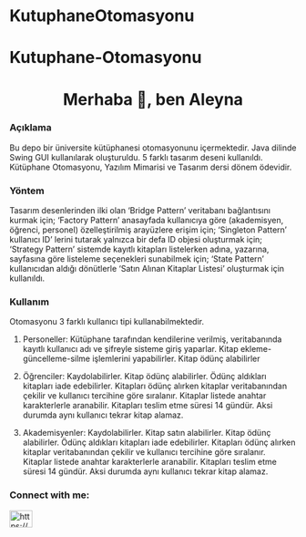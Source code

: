 # KutuphaneOtomasyonu
# Kutuphane-Otomasyonu 
 <h1 align="center"> Merhaba 👋, ben Aleyna</h1>
<h3 align="left">Açıklama</h3>
<p align="left"> Bu depo bir üniversite kütüphanesi otomasyonunu içermektedir. 
Java dilinde Swing GUI kullanılarak oluşturuldu. 5 farklı tasarım deseni kullanıldı. Kütüphane Otomasyonu, Yazılım Mimarisi ve Tasarım dersi dönem ödevidir.</p>
<h3 align="left">Yöntem</h3>
<p align="left">Tasarım desenlerinden ilki olan ‘Bridge Pattern’ veritabanı bağlantısını kurmak için; ‘Factory Pattern’ anasayfada kullanıcıya göre (akademisyen, öğrenci, personel) özelleştirilmiş  arayüzlere erişim için; ‘Singleton Pattern’  kullanıcı ID’ lerini tutarak yalnızca bir defa ID objesi oluşturmak için; ‘Strategy Pattern’ sistemde kayıtlı kitapları listelerken adına, yazarına, sayfasına göre listeleme seçenekleri sunabilmek için; ‘State Pattern’ kullanıcıdan aldığı dönütlerle ‘Satın Alınan Kitaplar Listesi’ oluşturmak için kullanıldı.</p>
<h3 align="left">Kullanım</h3>
Otomasyonu 3 farklı kullanıcı tipi kullanabilmektedir. 

1)	Personeller: Kütüphane tarafından kendilerine verilmiş, veritabanında kayıtlı kullanıcı adı ve şifreyle sisteme giriş yaparlar. Kitap ekleme-güncelleme-silme işlemlerini yapabilirler. Kitap ödünç alabilirler

2)	Öğrenciler: Kaydolabilirler. Kitap ödünç alabilirler. Ödünç aldıkları kitapları iade edebilirler. Kitapları ödünç alırken kitaplar veritabanından çekilir ve kullanıcı tercihine göre sıralanır. Kitaplar listede anahtar karakterlerle aranabilir. Kitapları teslim etme süresi 14 gündür. Aksi durumda aynı kullanıcı tekrar kitap alamaz.

3)	Akademisyenler: Kaydolabilirler. Kitap satın alabilirler. Kitap ödünç alabilirler. Ödünç aldıkları kitapları iade edebilirler. Kitapları ödünç alırken kitaplar veritabanından çekilir ve kullanıcı tercihine göre sıralanır. Kitaplar listede anahtar karakterlerle aranabilir. Kitapları teslim etme süresi 14 gündür. Aksi durumda aynı kullanıcı tekrar kitap alamaz.</p>





<h3 align="left">Connect with me:</h3>
<p align="left">
<a href="https://www.linkedin.com/in/seher-memi%C5%9F-12250a27b/" target="blank"><img align="center" src="https://raw.githubusercontent.com/rahuldkjain/github-profile-readme-generator/master/src/images/icons/Social/linked-in-alt.svg" alt="https://www.linkedin.com/in/aleyna-e-767a96240/" height="30" width="40" /></a>
</p>


